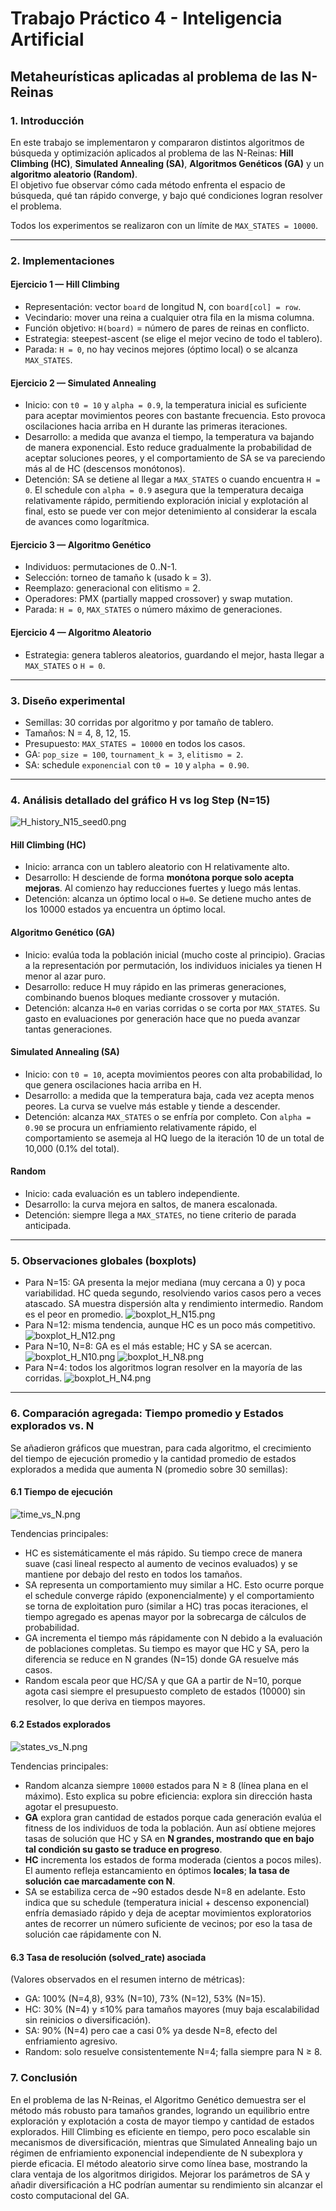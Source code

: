 # Trabajo Práctico 4 - Inteligencia Artificial

## Metaheurísticas aplicadas al problema de las N-Reinas

### 1. Introducción

En este trabajo se implementaron y compararon distintos algoritmos de búsqueda y optimización aplicados al problema de
las N-Reinas: **Hill Climbing (HC)**, **Simulated Annealing (SA)**, **Algoritmos Genéticos (GA)** y un **algoritmo
aleatorio (Random)**.  
El objetivo fue observar cómo cada método enfrenta el espacio de búsqueda, qué tan rápido converge, y bajo qué
condiciones logran resolver el problema.

Todos los experimentos se realizaron con un límite de `MAX_STATES = 10000`.

---

### 2. Implementaciones

#### Ejercicio 1 — Hill Climbing

- Representación: vector `board` de longitud N, con `board[col] = row`.
- Vecindario: mover una reina a cualquier otra fila en la misma columna.
- Función objetivo: `H(board)` = número de pares de reinas en conflicto.
- Estrategia: steepest-ascent (se elige el mejor vecino de todo el tablero).
- Parada: `H = 0`, no hay vecinos mejores (óptimo local) o se alcanza `MAX_STATES`.

#### Ejercicio 2 — Simulated Annealing

- Inicio: con `t0 = 10` y `alpha = 0.9`, la temperatura inicial es suficiente para aceptar movimientos peores con
  bastante frecuencia. Esto provoca oscilaciones hacia arriba en H durante las primeras iteraciones.
- Desarrollo: a medida que avanza el tiempo, la temperatura va bajando de manera exponencial. Esto reduce gradualmente
  la probabilidad de aceptar soluciones peores, y el comportamiento de SA se va pareciendo más al de HC (descensos
  monótonos).
- Detención: SA se detiene al llegar a `MAX_STATES` o cuando encuentra `H = 0`. El schedule con `alpha = 0.9` asegura
  que la temperatura decaiga relativamente rápido, permitiendo exploración inicial y explotación al final, esto se puede
  ver con mejor detenimiento al considerar la escala de avances como logarítmica.

#### Ejercicio 3 — Algoritmo Genético

- Individuos: permutaciones de 0..N-1.
- Selección: torneo de tamaño k (usado k = 3).
- Reemplazo: generacional con elitismo = 2.
- Operadores: PMX (partially mapped crossover) y swap mutation.
- Parada: `H = 0`, `MAX_STATES` o número máximo de generaciones.

#### Ejercicio 4 — Algoritmo Aleatorio

- Estrategia: genera tableros aleatorios, guardando el mejor, hasta llegar a `MAX_STATES` o `H = 0`.

---

### 3. Diseño experimental

- Semillas: 30 corridas por algoritmo y por tamaño de tablero.
- Tamaños: N = 4, 8, 12, 15.
- Presupuesto: `MAX_STATES = 10000` en todos los casos.
- GA: `pop_size = 100`, `tournament_k = 3`, `elitismo = 2`.
- SA: schedule `exponencial` con `t0 = 10` y `alpha = 0.90`.

---

### 4. Análisis detallado del gráfico H vs log Step (N=15)

![H_history_N15_seed0.png](images/H_history_N15_seed0.png)

#### Hill Climbing (HC)

- Inicio: arranca con un tablero aleatorio con H relativamente alto.
- Desarrollo: H desciende de forma **monótona porque solo acepta mejoras**. Al comienzo hay reducciones fuertes y luego
  más lentas.
- Detención: alcanza un óptimo local o `H=0`. Se detiene mucho antes de los 10000 estados ya encuentra un óptimo local.

#### Algoritmo Genético (GA)

- Inicio: evalúa toda la población inicial (mucho coste al principio). Gracias a la representación por permutación, los
  individuos iniciales ya tienen H menor al azar puro.
- Desarrollo: reduce H muy rápido en las primeras generaciones, combinando buenos bloques mediante crossover y mutación.
- Detención: alcanza `H=0` en varias corridas o se corta por `MAX_STATES`. Su gasto en evaluaciones por generación hace
  que no pueda avanzar tantas generaciones.

#### Simulated Annealing (SA)

- Inicio: con `t0 = 10`, acepta movimientos peores con alta probabilidad, lo que genera oscilaciones hacia arriba en H.
- Desarrollo: a medida que la temperatura baja, cada vez acepta menos peores. La curva se vuelve más estable y tiende a
  descender.
- Detención: alcanza `MAX_STATES` o se enfría por completo. Con `alpha = 0.90` se procura un enfriamiento relativamente
  rápido, el comportamiento se asemeja al HQ luego de la iteración 10 de un total de 10,000 (0.1% del total).

#### Random

- Inicio: cada evaluación es un tablero independiente.
- Desarrollo: la curva mejora en saltos, de manera escalonada.
- Detención: siempre llega a `MAX_STATES`, no tiene criterio de parada anticipada.

---

### 5. Observaciones globales (boxplots)

- Para N=15: GA presenta la mejor mediana (muy cercana a 0) y poca variabilidad. HC queda segundo, resolviendo varios
  casos pero a veces atascado. SA muestra dispersión alta y rendimiento intermedio. Random es el peor en promedio.
  ![boxplot_H_N15.png](images/boxplot_H_N15.png)
- Para N=12: misma tendencia, aunque HC es un poco más competitivo.
  ![boxplot_H_N12.png](images/boxplot_H_N12.png)
- Para N=10, N=8: GA es el más estable; HC y SA se acercan.  
  ![boxplot_H_N10.png](images/boxplot_H_N10.png)
  ![boxplot_H_N8.png](images/boxplot_H_N8.png)
- Para N=4: todos los algoritmos logran resolver en la mayoría de las corridas.
  ![boxplot_H_N4.png](images/boxplot_H_N4.png)

---

### 6. Comparación agregada: Tiempo promedio y Estados explorados vs. N

Se añadieron gráficos que muestran, para cada algoritmo, el crecimiento del tiempo de ejecución promedio y la cantidad
promedio de estados explorados a medida que aumenta N (promedio sobre 30 semillas):

#### 6.1 Tiempo de ejecución

![time_vs_N.png](images/time_vs_N.png)

Tendencias principales:

- HC es sistemáticamente el más rápido. Su tiempo crece de manera suave (casi lineal respecto al aumento de vecinos
  evaluados) y se mantiene por debajo del resto en todos los tamaños.
- SA representa un comportamiento muy similar a HC. Esto ocurre porque el schedule converge rápido (exponencialmente) y
  el comportamiento se torna de exploitation puro (similar a HC) tras pocas iteraciones, el tiempo agregado es apenas
  mayor por la sobrecarga de cálculos de probabilidad.
- GA incrementa el tiempo más rápidamente con N debido a la evaluación de poblaciones completas. Su tiempo es mayor que
  HC y SA, pero la diferencia se reduce en N grandes (N=15) donde GA resuelve más casos.
- Random escala peor que HC/SA y que GA a partir de N=10, porque agota casi siempre el presupuesto completo de estados (10000) sin resolver, lo que deriva en tiempos mayores.

#### 6.2 Estados explorados

![states_vs_N.png](images/states_vs_N.png)

Tendencias principales:

- Random alcanza siempre `10000` estados para N ≥ 8 (línea plana en el máximo). Esto explica su pobre eficiencia:
  explora sin dirección hasta agotar el presupuesto.
- **GA** explora gran cantidad de estados porque cada generación evalúa el fitness de los individuos de toda la
  población. Aun así obtiene mejores tasas de solución que HC y SA en **N grandes, mostrando que en bajo tal condición
  su gasto se traduce en progreso**.
- **HC** incrementa los estados de forma moderada (cientos a pocos miles). El aumento refleja estancamiento en óptimos
  **locales**; **la tasa de solución cae marcadamente con N**.
- SA se estabiliza cerca de ~90 estados desde N=8 en adelante. Esto indica que su schedule (temperatura inicial +
  descenso exponencial) enfría demasiado rápido y deja de aceptar movimientos exploratorios antes de recorrer un número
  suficiente de vecinos; por eso la tasa de solución cae rápidamente con N.

#### 6.3 Tasa de resolución (solved_rate) asociada

(Valores observados en el resumen interno de métricas):

- GA: 100% (N=4,8), 93% (N=10), 73% (N=12), 53% (N=15).
- HC: 30% (N=4) y ≤10% para tamaños mayores (muy baja escalabilidad sin reinicios o diversificación).
- SA: 90% (N=4) pero cae a casi 0% ya desde N=8, efecto del enfriamiento agresivo.
- Random: solo resuelve consistentemente N=4; falla siempre para N ≥ 8.

### 7. Conclusión

En el problema de las N-Reinas, el Algoritmo Genético demuestra ser el método más robusto para tamaños grandes, logrando
un equilibrio entre exploración y explotación a costa de mayor tiempo y cantidad de estados explorados. Hill Climbing es
eficiente en tiempo, pero poco escalable sin mecanismos de diversificación, mientras que Simulated Annealing bajo
un régimen de enfriamiento exponencial independiente de N subexplora y pierde eficacia. El método aleatorio sirve como
línea base, mostrando la clara ventaja de los algoritmos dirigidos. Mejorar los parámetros de SA y añadir
diversificación a HC podrían aumentar
su rendimiento sin alcanzar el costo computacional del GA.
